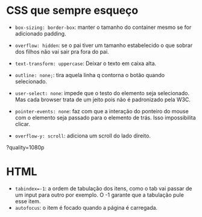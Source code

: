 # CSS que sempre esqueço
- `box-sizing: border-box`: manter o tamanho do container mesmo se for adicionado padding.
- `overflow: hidden`: se o pai tiver um tamanho estabelecido o que sobrar dos filhos não vai sair pra fora do pai.
- `text-transform: uppercase`: Deixar o texto em caixa alta.

- `outline: none;`: tira aquela linha q contorna o botão quando selecionado.

- `user-select: none`: impede que o testo do elemento seja selecionado. Mas cada browser trata de um jeito pois não é padronizado pela W3C.

- `pointer-events: none`: faz com que a interação do ponteiro do mouse com o elemento seja passado para o elemento de trás. Isso impossibilita clicar.

- `overflow-y: scroll`: adiciona um scroll do lado direito.

?quality=1080p

# HTML
- `tabindex=-1`: a ordem de tabulação dos itens, como o tab vai passar de um input para outro por exemplo. O -1 garante que a tabulação pule esse item.
- `autofocus`: o item é focado quando a página é carregada.